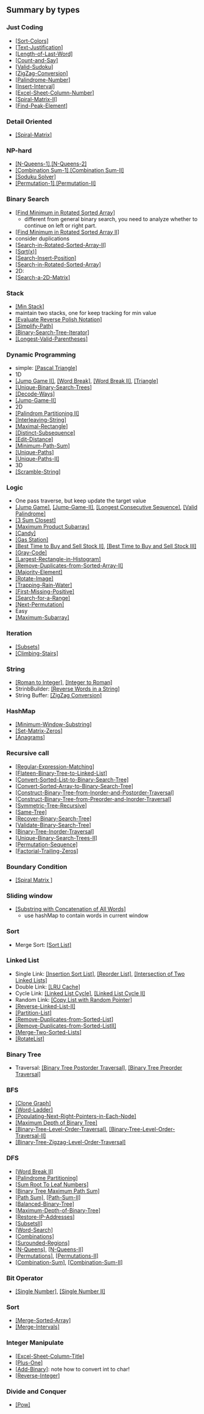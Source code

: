 ## Summary by types

### Just Coding
- [[Sort-Colors]](./code/Sort-Colors.java)
- [[Text-Justification]](./code/Text-Justification.java)
- [[Length-of-Last-Word]](./code/Length-of-Last-Word.java)
- [[Count-and-Say]](./code/Count-and-Say.java)
- [[Valid-Sudoku]](./code/Valid-Sudoku.java)
- [[ZigZag-Conversion]](./code/ZigZag-Conversion.java)
- [[Palindrome-Number]](./code/Palindrome-Number.java)
- [[Insert-Interval]](./code/Insert-Interval.java)
- [[Excel-Sheet-Column-Number]](./code/Excel-Sheet-Column-Number.java)
- [[Spiral-Matrix-II]](./code/Spiral-Matrix-II.java)
- [[Find-Peak-Element]](./code/Find-Peak-Element.java)

### Detail Oriented
- [[Spiral-Matrix]](./code/Spiral-Matrix.java)

### NP-hard
- [[N-Queens-1]](./code/N-Queens.java),[[N-Queens-2]](./code/N-Queens-II.java)
- [[Combination Sum-1]](./code/Combination-Sum.java),[[Combination Sum-II]](./code/Combination-Sum-II.java)
- [[Soduku Solver]](./code/Sudoku-Solver.java)
- [[Permutation-1]](./code/Permutations.java),[[Permutation-II]](./code/Permutations-II.java)


### Binary Search
- [[Find Minimum in Rotated Sorted Array]](./code/Find-Minimum-in-Rotated-Sorted-Array.java)
  * different from general binary search, you need to analyze whether to continue on left or right part.
- [[Find Minimum in Rotated Sorted Array II]](./code/Find-Minimum-in-Rotated-Sorted-Array-II.java)
 - consider duplications
- [[Search-in-Rotated-Sorted-Array-II]](./code/Search-in-Rotated-Sorted-Array-II.java)
- [[Sqrt(x)]](./code/Sqrt(x).java)
- [[Search-Insert-Position]](./code/Search-Insert-Position.java)
- [[Search-in-Rotated-Sorted-Array]](./code/Search-in-Rotated-Sorted-Array.java)
- 2D:
 - [[Search-a-2D-Matrix]](./code/Search-a-2D-Matrix.java)
 
### Stack
- [[Min Stack]](./code/Min-Stack.java)
 - maintain two stacks, one for keep tracking for min value
- [[Evaluate Reverse Polish Notation]](./code/Evaluate-Reverse-Polish-Notation.java)
- [[Simplify-Path]](./code/Simplify-Path.java)
- [[Binary-Search-Tree-Iterator]](./code/Binary-Search-Tree-Iterator.java)
- [[Longest-Valid-Parentheses]](./code/Longest-Valid-Parentheses.java)

### Dynamic Programming
- simple: [[Pascal Triangle]](./code/Pascal-Triangle.java)
- 1D
 - [[Jump Game II]](./code/Jump-Game-II.java), [[Word Break]](./code/Word-Break.java),  [[Word Break II]](./code/Word-Break-II.java), [[Triangle]](./code/Triangle.java)
 - [[Unique-Binary-Search-Trees]](./code/Unique-Binary-Search-Trees.java)
 - [[Decode-Ways]](./code/Decode-Ways.java)
 - [[Jump-Game-II]](./code/Jump-Game-II.java)
- 2D
 - [[Palindrom Partitioning II]](./code/Palindrom-Partitioning-II.java)
 - [[Interleaving-String]](./code/Interleaving-String.java)
 - [[Maximal-Rectangle]](./code/Maximal-Rectangle.java)
 - [[Distinct-Subsequence]](./code/Distinct-Subsequence.java)
 - [[Edit-Distance]](./code/Edit-Distance.java)
 - [[Minimum-Path-Sum]](./code/Minimum-Path-Sum.java)
 - [[Unique-Paths]](./code/Unique-Paths.java)
 - [[Unique-Paths-II]](./code/Unique-Paths-II.java)
- 3D
 - [[Scramble-String]](./code/Scramble-String.java)

### Logic
- One pass traverse, but keep update the target value
 - [[Jump Game]](./code/JumpGame.java), [[Jump-Game-II]](./code/Jump-Game-II.java), [[Longest Consecutive Sequence]](./code/Longest-Consecutive-Sequence.java), [[Valid Palindrome]](./code/Valid-Palindrome.java)
- [[3 Sum Closest]](code/3Sum-Closest.java)
- [[Maximum Product Subarray]](./code/Maximum-Product-Subarray.java)
- [[Candy]](./code/Candy.java)
- [[Gas Station]](./code/Gas-Station.java)
- [[Best Time to Buy and Sell Stock II]](./code/Best-Time-to-Buy-and-Sell-Stock-II.java), [[Best Time to Buy and Sell Stock III]](./code/Best-Time-to-Buy-and-Sell-Stock-III.java)
- [[Gray-Code]](./code/Gray-Code.java)
- [[Largest-Rectangle-in-Histogram]](./code/Largest-Rectangle-in-Histogram.java)
- [[Remove-Duplicates-from-Sorted-Array-II]](./code/Remove-Duplicates-from-Sorted-Array-II.java)
- [[Majority-Element]](./code/Majority-Element.java)
- [[Rotate-Image]](./code/Rotate-Image.java)
- [[Trapping-Rain-Water]](./code/Trapping-Rain-Water.java)
- [[First-Missing-Positive]](./code/First-Missing-Positive.java)
- [[Search-for-a-Range]](./code/Search-for-a-Range.java)
- [[Next-Permutation]](./code/Next-Permutation.java)
- Easy
 - [[Maximum-Subarray]](./code/Maximum-Subarray.java)
 
### Iteration
- [[Subsets]](./code/Subsets.java)
- [[Climbing-Stairs]](./code/Climbing-Stairs.java)

### String
- [[Roman to Integer]](./code/Roman-to-Integer.java), [[Integer to Roman]](./code/Integer-to-Roman.java)
- StrinbBuilder: [[Reverse Words in a String]](./code/Reverse-Words-in-a-String.java)
- String Buffer: [[ZigZag Conversion]](./code/ZigZag-Conversion.java)

### HashMap
- [[Minimum-Window-Substring]](./code/Minimum-Window-Substring.java)
- [[Set-Matrix-Zeros]](./code/Set-Matrix-Zeros.java)
- [[Anagrams]](./code/Anagrams.java)

### Recursive call
- [[Regular-Expression-Matching]](./code/Regular-Expression-Matching.java)
- [[Flateen-Binary-Tree-to-Linked-List]](./code/Flateen-Binary-Tree-to-Linked-List.java)
- [[Convert-Sorted-List-to-Binary-Search-Tree]](./code/Convert-Sorted-List-to-Binary-Search-Tree.java)
- [[Convert-Sorted-Array-to-Binary-Search-Tree]](./code/Convert-Sorted-Array-to-Binary-Search-Tree.java)
- [[Construct-Binary-Tree-from-Inorder-and-Postorder-Traversal]](./code/Construct-Binary-Tree-from-Inorder-and-Postorder-Traversal.java)
- [[Construct-Binary-Tree-from-Preorder-and-Inorder-Traversal]](./code/Construct-Binary-Tree-from-Preorder-and-Inorder-Traversal.java)
- [[Symmetric-Tree-Recursive]](./code/Symmetric-Tree-Recursive.java)
- [[Same-Tree]](./code/Same-Tree.java)
- [[Recover-Binary-Search-Tree]](./code/Recover-Binary-Search-Tree.java)
- [[Validate-Binary-Search-Tree]](./code/Validate-Binary-Search-Tree.java)
- [[Binary-Tree-Inorder-Traversal]](./code/Binary-Tree-Inorder-Traversal.java)
- [[Unique-Binary-Search-Trees-II]](./code/Unique-Binary-Search-Trees-II.java)
- [[Permutation-Sequence]](./code/Permutation-Sequence.java)
- [[Factorial-Trailing-Zeros]](./code/Factorial-Trailing-Zeros.java)

### Boundary Condition
- [[Spiral Matrix ]](./code/Spiral-Matrix.java)

### Sliding window
- [[Substring with Concatenation of All Words]](./code/Substring-with-Concatenation-of-All-Words.java)
  - use hashMap to contain words in current window


### Sort
- Merge Sort: [[Sort List]](./code/Sort-List.java)

### Linked List
- Single Link: [[Insertion Sort List]](./code/Insertion-Sort-List.java), [[Reorder List]](./code/ReorderList.java), [[Intersection of Two Linked Lists]](./code/Intersection-of-Two-Linked-Lists.java)
- Double Link: [[LRU Cache]](./code/LRU-Cache.java)
- Cycle Link: [[Linked List Cycle]](./code/Linked-List-Cycle.java), [[Linked List Cycle II]](./code/Linked-List-Cycle-II.java)
- Random Link: [[Copy List with Random Pointer]](./code/Copy-List-with-Random-Pointer.java)
- [[Reverse-Linked-List-II]](./code/Reverse-Linked-List-II.java)
- [[Partition-List]](./code/Partition-List.java)
- [[Remove-Duplicates-from-Sorted-List]](./code/Remove-Duplicates-from-Sorted-List.java)
- [[Remove-Duplicates-from-Sorted-ListII]](./code/Remove-Duplicates-from-Sorted-ListII.java)
- [[Merge-Two-Sorted-Lists]](./code/Merge-Two-Sorted-Lists.java)
- [[RotateList]](./code/RotateList.java)

### Binary Tree
- Traversal: [[Binary Tree Postorder Traversal]](./code/Binary-Tree-Postorder-Traversal.java), [[Binary Tree Preorder Traversal]](./code/Binary-Tree-Preorder-Traversal.java)

### BFS
- [[Clone Graph]](./code/Clone-Graph.java)
- [[Word-Ladder]](./code/Word-Ladder.java)
- [[Populating-Next-Right-Pointers-in-Each-Node]](./code/Populating-Next-Right-Pointers-in-Each-Node.java)
- [[Maximum Depth of Binary Tree]](./code/Maximum-Depth-of-Binary-Tree.java)
- [[Binary-Tree-Level-Order-Traversal]](./code/Binary-Tree-Level-Order-Traversal.java), [[Binary-Tree-Level-Order-Traversal-II]](./code/Binary-Tree-Level-Order-Traversal-II.java)
- [[Binary-Tree-Zigzag-Level-Order-Traversal]](./code/Binary-Tree-Zigzag-Level-Order-Traversal.java)

### DFS
- [[Word Break II]](./code/Word-Break-II.java)
- [[Palindrome Partitioning]](./code/Palindrome-Partitioning.java)
- [[Sum Root To Leaf Numbers]](./code/Sum-Root-To-Leaf-Numbers.java)
- [[Binary Tree Maximum Path Sum]](./code/Binary-Tree-Maximum-Path-Sum.java)
- [[Path Sum]](./code/Path-Sum.java), [[Path-Sum-II]](./code/Path-Sum-II.java)
- [[Balanced-Binary-Tree]](./code/Balanced-Binary-Tree.java)
- [[Maximum-Depth-of-Binary-Tree]](./code/Maximum-Depth-of-Binary-Tree.java)
- [[Restore-IP-Addresses]](./code/Restore-IP-Addresses.java)
- [[SubsetsII]](./code/SubsetsII.java)
- [[Word-Search]](./code/Word-Search.java)
- [[Combinations]](./code/Combinations.java)
- [[Surounded-Regions]](./code/Surounded-Regions.java)
- [[N-Queens]](./code/N-Queens.java), [[N-Queens-II]](./code/N-Queens-II.java)
- [[Permutations]](./code/Permutations.java), [[Permutations-II]](./code/Permutations-II.java)
- [[Combination-Sum]](./code/Combination-Sum.java), [[Combination-Sum-II]](./code/Combination-Sum-II.java)

### Bit Operator
- [[Single Number]](./code/Single-Number.java), [[Single Number II]](./code/Single-Number-II.java)

### Sort
- [[Merge-Sorted-Array]](./code/Merge-Sorted-Array.java)
- [[Merge-Intervals]](./code/Merge-Intervals.java)

### Integer Manipulate
- [[Excel-Sheet-Column-Title]](./code/Excel-Sheet-Column-Title.java)
- [[Plus-One]](./code/Plus-One.java)
- [[Add-Binary]](./code/Add-Binary.java): note how to convert int to char!
- [[Reverse-Integer]](./code/Reverse-Integer.java)


### Divide and Conquer
- [[Pow]](./code/Pow.java)
